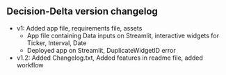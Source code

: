 ## Decision-Delta version changelog
* v1: Added app file, requirements file, assets
  * App file containing Data inputs on Streamlit, interactive widgets for Ticker, Interval, Date
  * Deployed app on Streamlit, DuplicateWidgetID error 
* v1.2: Added Changelog.txt, Added features in readme file, added workflow
